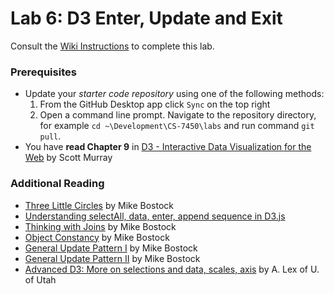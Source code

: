 # Lab 6: D3 Enter, Update and Exit
Consult the [Wiki Instructions](https://github.gatech.edu/CS-7450/Labs/wiki/Lab-6%3A-D3-Enter%2C-Update-and-Exit) to complete this lab.


### Prerequisites
* Update your *starter code repository* using one of the following methods:
    1. From the GitHub Desktop app click `Sync` on the top right
    2. Open a command line prompt. Navigate to the repository directory, for example `cd ~\Development\CS-7450\labs` and run command `git pull`.
* You have **read Chapter 9** in [D3 - Interactive Data Visualization for the Web](http://alignedleft.com/work/d3-book-2e) by Scott Murray

### Additional Reading

* [Three Little Circles](https://bost.ocks.org/mike/circles/) by Mike Bostock
* [Understanding selectAll, data, enter, append sequence in D3.js](http://knowledgestockpile.blogspot.co.at/2012/01/understanding-selectall-data-enter.html)
* [Thinking with Joins](https://bost.ocks.org/mike/join/) by Mike Bostock
* [Object Constancy](https://bost.ocks.org/mike/constancy/) by Mike Bostock
* [General Update Pattern I](https://bl.ocks.org/mbostock/3808218) by Mike Bostock
* [General Update Pattern II](https://bl.ocks.org/mbostock/3808221) by Mike Bostock
* [Advanced D3: More on selections and data, scales, axis](http://dataviscourse.net/2015/lectures/lecture-advanced-d3/) by A. Lex of U. of Utah